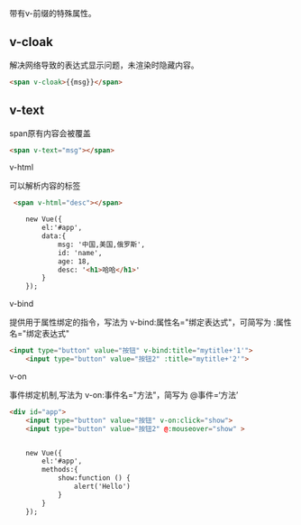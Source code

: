带有v-前缀的特殊属性。

## v-cloak 

解决网络导致的表达式显示问题，未渲染时隐藏内容。

```html
<span v-cloak>{{msg}}</span>
```

## v-text

span原有内容会被覆盖

```html
<span v-text="msg"></span>
```

v-html

可以解析内容的标签

```html
 <span v-html="desc"></span>

    new Vue({
        el:'#app',
        data:{
            msg: '中国,美国,俄罗斯',
            id: 'name',
            age: 18,
            desc: '<h1>哈哈</h1>'
        }
    });
```

v-bind

提供用于属性绑定的指令，写法为 v-bind:属性名="绑定表达式"，可简写为 :属性名="绑定表达式"

```html
<input type="button" value="按钮" v-bind:title="mytitle+'1'">
    <input type="button" value="按钮2" :title="mytitle+'2'">
```

v-on

事件绑定机制,写法为 v-on:事件名="方法"，简写为 @事件=‘方法’

```html
<div id="app">
    <input type="button" value="按钮" v-on:click="show">
    <input type="button" value="按钮2" @:mouseover="show" >


    new Vue({
        el:'#app',
        methods:{
            show:function () {
                alert('Hello')
            }
        }
    });

```





